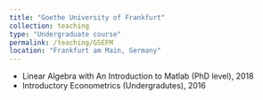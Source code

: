 ```yaml
---
title: "Goethe University of Frankfurt"
collection: teaching
type: "Undergraduate course"
permalink: /teaching/GSEFM
location: "Frankfurt am Main, Germany"
---
```


* Linear Algebra with An Introduction to Matlab (PhD level), 2018 
* Introductory Econometrics (Undergradutes), 2016
